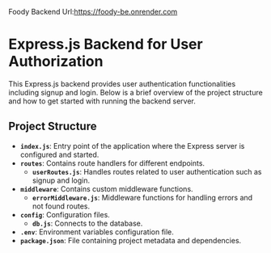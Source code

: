 Foody Backend
Url:https://foody-be.onrender.com

# Express.js Backend for User Authorization

This Express.js backend provides user authentication functionalities including signup and login. Below is a brief overview of the project structure and how to get started with running the backend server.

## Project Structure

- **`index.js`**: Entry point of the application where the Express server is configured and started.
- **`routes`**: Contains route handlers for different endpoints.
  - **`userRoutes.js`**: Handles routes related to user authentication such as signup and login.
- **`middleware`**: Contains custom middleware functions.
  - **`errorMiddleware.js`**: Middleware functions for handling errors and not found routes.
- **`config`**: Configuration files.
  - **`db.js`**: Connects to the database.
- **`.env`**: Environment variables configuration file.
- **`package.json`**: File containing project metadata and dependencies.
